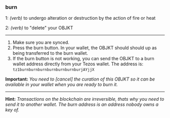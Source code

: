 ### **burn**

1: _(verb)_ to undergo alteration or destruction by the action of fire or heat

2: _(verb)_ to "delete" your OBJKT


***

1. Make sure you are synced.
2. Press the burn button. In your wallet, the OBJKT should should up as being transferred to the burn wallet.
3. If the burn button is not working, you can send the OBJKT to a burn wallet address directly from your Tezos wallet. The address is: `tz1burnburnburnburnburnburnburjAYjjX`

**Important:** _You need to [cancel] the curation of this OBJKT so it can be available in your wallet when you are ready to burn it._
***
**Hint:** _Transactions on the blockchain are irreversible, thats why you need to send it to another wallet. The burn address is an address nobody owns a key of._

